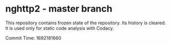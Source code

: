 # nghttp2 - master branch

This repository contains frozen state of the repository.
Its history is cleared. It is used only for static code
analysis with Codacy.

Commit Time: 1692181660